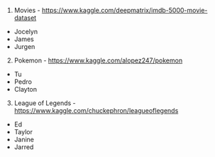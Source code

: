 1. Movies - https://www.kaggle.com/deepmatrix/imdb-5000-movie-dataset
  - Jocelyn
  - James
  - Jurgen
2. Pokemon - https://www.kaggle.com/alopez247/pokemon
  - Tu
  - Pedro
  - Clayton
3. League of Legends - https://www.kaggle.com/chuckephron/leagueoflegends
  - Ed
  - Taylor
  - Janine
  - Jarred
